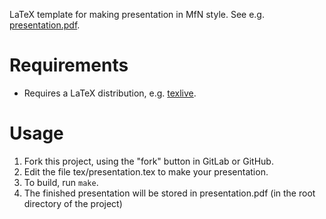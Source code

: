 LaTeX template for making presentation in MfN style. See e.g. [presentation.pdf](presentation.pdf).

# Requirements
* Requires a LaTeX distribution, e.g. [texlive](https://www.tug.org/texlive/).

# Usage
1. Fork this project, using the "fork" button in GitLab or GitHub.
2. Edit the file tex/presentation.tex to make your presentation.
3. To build, run ```make```.
4. The finished presentation will be stored in presentation.pdf (in the root directory of the project)
